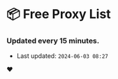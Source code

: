 # :package: Free Proxy List
### Updated every 15 minutes.

- Last updated: `2024-06-03 08:27`

:heart:
